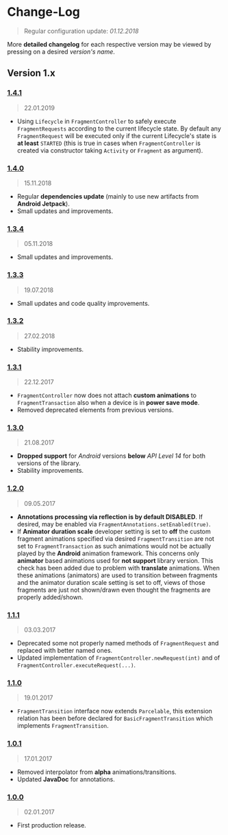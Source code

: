 Change-Log
===============
> Regular configuration update: _01.12.2018_

More **detailed changelog** for each respective version may be viewed by pressing on a desired _version's name_.

## Version 1.x ##

### [1.4.1](https://bitbucket.org/android-universum/fragments/wiki/version/1.x) ###
> 22.01.2019

- Using `Lifecycle` in `FragmentController` to safely execute `FragmentRequests` according to the
  current lifecycle state. By default any `FragmentRequest` will be executed only if the current
  Lifecycle's state is **at least** `STARTED` (this is true in cases when `FragmentController` is
  created via constructor taking `Activity` or `Fragment` as argument).

### [1.4.0](https://bitbucket.org/android-universum/fragments/wiki/version/1.x) ###
> 15.11.2018

- Regular **dependencies update** (mainly to use new artifacts from **Android Jetpack**).
- Small updates and improvements.

### [1.3.4](https://bitbucket.org/android-universum/fragments/wiki/version/1.x) ###
> 05.11.2018

- Small updates and improvements.

### [1.3.3](https://bitbucket.org/android-universum/fragments/wiki/version/1.x) ###
> 19.07.2018

- Small updates and code quality improvements.

### [1.3.2](https://bitbucket.org/android-universum/fragments/wiki/version/1.x) ###
> 27.02.2018

- Stability improvements.

### [1.3.1](https://bitbucket.org/android-universum/fragments/wiki/version/1.x) ###
> 22.12.2017

- `FragmentController` now does not attach **custom animations** to `FragmentTransaction` also when
  a device is in **power save mode**.
- Removed deprecated elements from previous versions.

### [1.3.0](https://bitbucket.org/android-universum/fragments/wiki/version/1.x) ###
> 21.08.2017

- **Dropped support** for _Android_ versions **below** _API Level 14_ for both versions of the library.
- Stability improvements.

### [1.2.0](https://bitbucket.org/android-universum/fragments/wiki/version/1.x) ###
> 09.05.2017

- **Annotations processing via reflection is by default DISABLED**. If desired, may be enabled via
  `FragmentAnnotations.setEnabled(true)`.
- If **Animator duration scale** developer setting is set to **off** the custom fragment animations
  specified via desired `FragmentTransition` are not set to `FragmentTransaction` as such animations
  would not be actually played by the **Android** animation framework. This concerns only **animator**
  based animations used for **not support** library version. This check has been added due to problem
  with **translate** animations. When these animations (animators) are used to transition between
  fragments and the animator duration scale setting is set to off, views of those fragments are just
  not shown/drawn even thought the fragments are properly added/shown.

### [1.1.1](https://bitbucket.org/android-universum/fragments/wiki/version/1.x) ###
> 03.03.2017

- Deprecated some not properly named methods of `FragmentRequest` and replaced with better named ones.
- Updated implementation of `FragmentController.newRequest(int)` and of `FragmentController.executeRequest(...)`.

### [1.1.0](https://bitbucket.org/android-universum/fragments/wiki/version/1.x) ###
> 19.01.2017

- `FragmentTransition` interface now extends `Parcelable`, this extension relation has been before
  declared for `BasicFragmentTransition` which implements `FragmentTransition`.

### [1.0.1](https://bitbucket.org/android-universum/fragments/wiki/version/1.x) ###
> 17.01.2017

- Removed interpolator from **alpha** animations/transitions.
- Updated **JavaDoc** for annotations.

### [1.0.0](https://bitbucket.org/android-universum/fragments/wiki/version/1.x) ###
> 02.01.2017

- First production release.